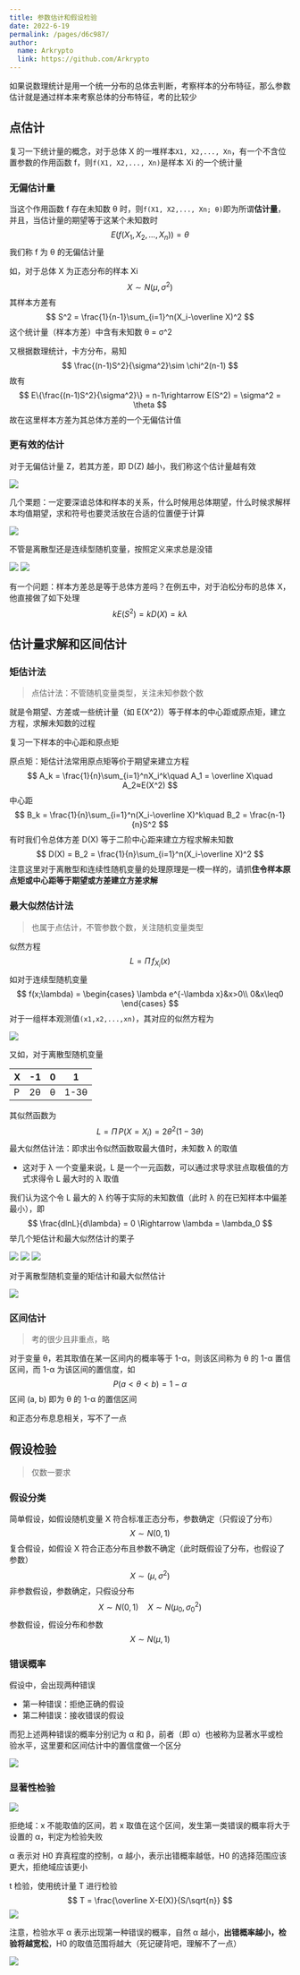 ```yaml
---
title: 参数估计和假设检验
date: 2022-6-19
permalink: /pages/d6c987/
author: 
  name: Arkrypto
  link: https://github.com/Arkrypto
---
```


如果说数理统计是用一个统一分布的总体去判断，考察样本的分布特征，那么参数估计就是通过样本来考察总体的分布特征，考的比较少

## 点估计

复习一下统计量的概念，对于总体 X 的一堆样本`X1, X2,..., Xn`，有一个不含位置参数的作用函数 f，则`f(X1, X2,..., Xn)`是样本 Xi 的一个统计量

### 无偏估计量

当这个作用函数 f 存在未知数 θ 时，则`f(X1, X2,..., Xn; θ)`即为所谓**估计量**，并且，当估计量的期望等于这某个未知数时
$$
E(f(X_1,X_2,...,X_n)) = \theta
$$
我们称 f 为 θ 的无偏估计量

如，对于总体 X 为正态分布的样本 Xi
$$
X\sim N(\mu,\sigma^2)
$$
其样本方差有
$$
S^2 = \frac{1}{n-1}\sum_{i=1}^n(X_i-\overline X)^2
$$
这个统计量（样本方差）中含有未知数 θ = σ^2

又根据数理统计，卡方分布，易知
$$
\frac{(n-1)S^2}{\sigma^2}\sim \chi^2(n-1)
$$
故有
$$
E\{\frac{(n-1)S^2}{\sigma^2}\} = n-1\rightarrow E(S^2) = \sigma^2 = \theta
$$
故在这里样本方差为其总体方差的一个无偏估计值

### 更有效的估计

对于无偏估计量 Z，若其方差，即 D(Z) 越小，我们称这个估计量越有效

<img src="./assets/image-20230717235226560.png">

几个栗题：一定要深谙总体和样本的关系，什么时候用总体期望，什么时候求解样本均值期望，求和符号也要灵活放在合适的位置便于计算

<img src="./assets/image-20230717235300765.png">

不管是离散型还是连续型随机变量，按照定义来求总是没错

<img src="./assets/image-20230717235446669.png">

<img src="./assets/image-20230717235519942.png">

有一个问题：样本方差总是等于总体方差吗？在例五中，对于泊松分布的总体 X，他直接做了如下处理
$$
kE(S^2) = kD(X) = k\lambda
$$

## 估计量求解和区间估计

### 矩估计法

> 点估计法：不管随机变量类型，关注未知参数个数
>

就是令期望、方差或一些统计量（如 E(X^2)）等于样本的中心距或原点矩，建立方程，求解未知数的过程

复习一下样本的中心距和原点矩

原点矩：矩估计法常用原点矩等价于期望来建立方程
$$
A_k = \frac{1}{n}\sum_{i=1}^nX_i^k\quad A_1 = \overline X\quad A_2≈E(X^2)
$$
中心距
$$
B_k = \frac{1}{n}\sum_{i=1}^n(X_i-\overline X)^k\quad B_2 = \frac{n-1}{n}S^2
$$
有时我们令总体方差 D(X) 等于二阶中心距来建立方程求解未知数
$$
D(X) = B_2 = \frac{1}{n}\sum_{i=1}^n(X_i-\overline X)^2
$$
注意这里对于离散型和连续性随机变量的处理原理是一模一样的，请抓**住令样本原点矩或中心距等于期望或方差建立方差求解**

### 最大似然估计法

> 也属于点估计，不管参数个数，关注随机变量类型
>

似然方程
$$
L = \Pi\,f_{X_i}(x)
$$
如对于连续型随机变量
$$
f(x;\lambda) = \begin{cases}
\lambda e^{-\lambda x}&x>0\\
0&x\leq0
\end{cases}
$$
对于一组样本观测值`(x1,x2,...,xn)`，其对应的似然方程为

<img src="./assets/image-20230719230500618.png">

又如，对于离散型随机变量

| X    | -1   | 0    | 1    |
| ---- | ---- | ---- | ---- |
| P    | 2θ   | θ    | 1-3θ |

其似然函数为
$$
L = \Pi\,P(X=X_i) = 2\theta^2(1-3\theta)
$$
最大似然估计法：即求出令似然函数取最大值时，未知数 λ 的取值

- 这对于 λ 一个变量来说，L 是一个一元函数，可以通过求导求驻点取极值的方式求得令 L 最大时的 λ 取值

我们认为这个令 L 最大的 λ 约等于实际的未知数值（此时 λ 的在已知样本中偏差最小），即
$$
\frac{dlnL}{d\lambda} = 0 \Rightarrow \lambda = \lambda_0
$$
举几个矩估计和最大似然估计的栗子

<img src="./assets/image-20230719230948954.png">

<img src="./assets/image-20230719231006607.png">

<img src="./assets/image-20230719230843103.png">

对于离散型随机变量的矩估计和最大似然估计

<img src="./assets/image-20230719231113308.png">

### 区间估计

> 考的很少且非重点，略

对于变量 θ，若其取值在某一区间内的概率等于 1-α，则该区间称为 θ 的 1-α 置信区间，而 1-α 为该区间的置信度，如
$$
P(a<\theta<b) = 1-\alpha
$$
区间 (a, b) 即为 θ 的 1-α 的置信区间

和正态分布息息相关，写不了一点

## 假设检验

> 仅数一要求

### 假设分类

简单假设，如假设随机变量 X 符合标准正态分布，参数确定（只假设了分布）
$$
X \sim N(0,1)
$$
复合假设，如假设 X 符合正态分布且参数不确定（此时既假设了分布，也假设了参数）
$$
X \sim(\mu,\sigma^2)
$$
非参数假设，参数确定，只假设分布
$$
X\sim N(0,1)\quad X\sim N(\mu_0,\sigma^2_0)
$$
参数假设，假设分布和参数
$$
X\sim N(\mu,1)
$$

### 错误概率

假设中，会出现两种错误

- 第一种错误：拒绝正确的假设
- 第二种错误：接收错误的假设

而犯上述两种错误的概率分别记为 α 和 β，前者（即 α）也被称为显著水平或检验水平，这里要和区间估计中的置信度做一个区分

<img src="./assets/image-20230719231804804.png">

### 显著性检验

<img src="./assets/image-20230719231837352.png">

拒绝域：x 不能取值的区间，若 x 取值在这个区间，发生第一类错误的概率将大于设置的 α，判定为检验失败

α 表示对 H0 弃真程度的控制，α 越小，表示出错概率越低，H0 的选择范围应该更大，拒绝域应该更小

t 检验，使用统计量 T 进行检验
$$
T = \frac{\overline X-E(X)}{S/\sqrt{n}}
$$
<img src="./assets/image-20230719232056662.png">

注意，检验水平 α 表示出现第一种错误的概率，自然 α 越小，**出错概率越小，检验将越宽松**，H0 的取值范围将越大（死记硬背吧，理解不了一点）

<img src="./assets/image-20230719232127822.png">
